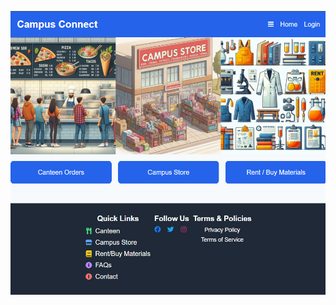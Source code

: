 [![Watch the video](cc.png)]([https://youtu.be/KjxahKGQSqE](https://www.youtube.com/watch?v=KjxahKGQSgE))

